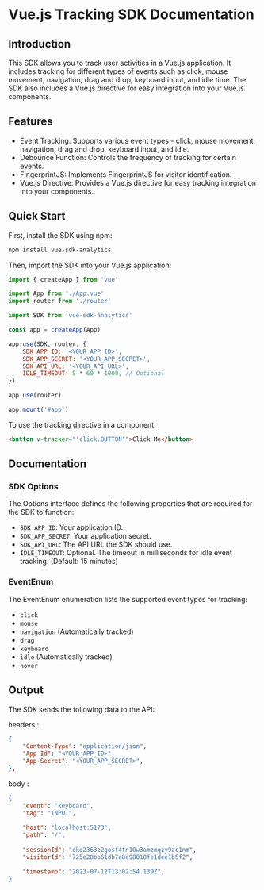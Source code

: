 # Vue.js Tracking SDK Documentation

## Introduction
This SDK allows you to track user activities in a Vue.js application. It includes tracking for different types of events such as click, mouse movement, navigation, drag and drop, keyboard input, and idle time. The SDK also includes a Vue.js directive for easy integration into your Vue.js components.

## Features

- Event Tracking: Supports various event types - click, mouse movement, navigation, drag and drop, keyboard input, and idle.
- Debounce Function: Controls the frequency of tracking for certain events.
- FingerprintJS: Implements FingerprintJS for visitor identification.
- Vue.js Directive: Provides a Vue.js directive for easy tracking integration into your components.

## Quick Start

First, install the SDK using npm:

```bash
npm install vue-sdk-analytics
```

Then, import the SDK into your Vue.js application:

```js
import { createApp } from 'vue'

import App from './App.vue'
import router from './router'

import SDK from 'vue-sdk-analytics'

const app = createApp(App)

app.use(SDK, router, {
    SDK_APP_ID: '<YOUR_APP_ID>',
    SDK_APP_SECRET: '<YOUR_APP_SECRET>',
    SDK_API_URL: '<YOUR_API_URL>',
    IDLE_TIMEOUT: 5 * 60 * 1000, // Optional
})

app.use(router)

app.mount('#app')
```

To use the tracking directive in a component:

```html
<button v-tracker="'click.BUTTON'">Click Me</button>
```

## Documentation

### SDK Options

The Options interface defines the following properties that are required for the SDK to function:

- `SDK_APP_ID`: Your application ID.
- `SDK_APP_SECRET`: Your application secret.
- `SDK_API_URL`: The API URL the SDK should use.
- `IDLE_TIMEOUT`: Optional. The timeout in milliseconds for idle event tracking. (Default: 15 minutes)

### EventEnum
The EventEnum enumeration lists the supported event types for tracking:

- `click`
- `mouse`
- `navigation` (Automatically tracked)
- `drag`
- `keyboard`
- `idle` (Automatically tracked)
- `hover`

## Output

The SDK sends the following data to the API:

headers : 
```json
{
    "Content-Type": "application/json",
    "App-Id": "<YOUR_APP_ID>",
    "App-Secret": "<YOUR_APP_SECRET>",
},
```

body :
```json
{
    "event": "keyboard",
    "tag": "INPUT",
    
    "host": "localhost:5173",
    "path": "/",
    
    "sessionId": "okq2363z2gosf4tn10w3amzmqzy9zc1nm",
    "visitorId": "725e28bb61db7a8e98018fe1dee1b5f2",

    "timestamp": "2023-07-12T13:02:54.139Z",
}
```